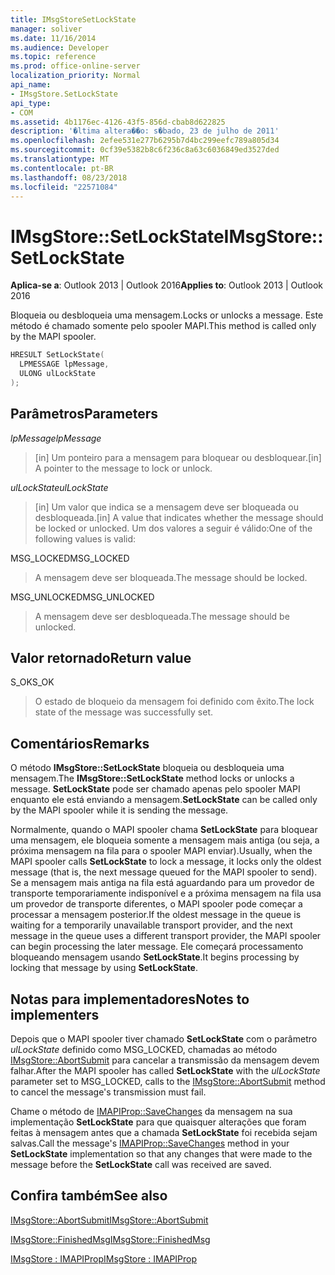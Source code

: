 ```yaml
---
title: IMsgStoreSetLockState
manager: soliver
ms.date: 11/16/2014
ms.audience: Developer
ms.topic: reference
ms.prod: office-online-server
localization_priority: Normal
api_name:
- IMsgStore.SetLockState
api_type:
- COM
ms.assetid: 4b1176ec-4126-43f5-856d-cbab8d622825
description: '�ltima altera��o: s�bado, 23 de julho de 2011'
ms.openlocfilehash: 2efee531e277b6295b7d4bc299eefc789a805d34
ms.sourcegitcommit: 0cf39e5382b8c6f236c8a63c6036849ed3527ded
ms.translationtype: MT
ms.contentlocale: pt-BR
ms.lasthandoff: 08/23/2018
ms.locfileid: "22571084"
---
```

# <a name="imsgstoresetlockstate"></a><span data-ttu-id="deef2-103">IMsgStore::SetLockState</span><span class="sxs-lookup"><span data-stu-id="deef2-103">IMsgStore::SetLockState</span></span>

  
  
<span data-ttu-id="deef2-104">**Aplica-se a**: Outlook 2013 | Outlook 2016</span><span class="sxs-lookup"><span data-stu-id="deef2-104">**Applies to**: Outlook 2013 | Outlook 2016</span></span> 
  
<span data-ttu-id="deef2-105">Bloqueia ou desbloqueia uma mensagem.</span><span class="sxs-lookup"><span data-stu-id="deef2-105">Locks or unlocks a message.</span></span> <span data-ttu-id="deef2-106">Este método é chamado somente pelo spooler MAPI.</span><span class="sxs-lookup"><span data-stu-id="deef2-106">This method is called only by the MAPI spooler.</span></span>
  
```cpp
HRESULT SetLockState(
  LPMESSAGE lpMessage,
  ULONG ulLockState  
);
```

## <a name="parameters"></a><span data-ttu-id="deef2-107">Parâmetros</span><span class="sxs-lookup"><span data-stu-id="deef2-107">Parameters</span></span>

 <span data-ttu-id="deef2-108">_lpMessage_</span><span class="sxs-lookup"><span data-stu-id="deef2-108">_lpMessage_</span></span>
  
> <span data-ttu-id="deef2-109">[in] Um ponteiro para a mensagem para bloquear ou desbloquear.</span><span class="sxs-lookup"><span data-stu-id="deef2-109">[in] A pointer to the message to lock or unlock.</span></span>
    
 <span data-ttu-id="deef2-110">_ulLockState_</span><span class="sxs-lookup"><span data-stu-id="deef2-110">_ulLockState_</span></span>
  
> <span data-ttu-id="deef2-111">[in] Um valor que indica se a mensagem deve ser bloqueada ou desbloqueada.</span><span class="sxs-lookup"><span data-stu-id="deef2-111">[in] A value that indicates whether the message should be locked or unlocked.</span></span> <span data-ttu-id="deef2-112">Um dos valores a seguir é válido:</span><span class="sxs-lookup"><span data-stu-id="deef2-112">One of the following values is valid:</span></span>
    
<span data-ttu-id="deef2-113">MSG_LOCKED</span><span class="sxs-lookup"><span data-stu-id="deef2-113">MSG_LOCKED</span></span> 
  
> <span data-ttu-id="deef2-114">A mensagem deve ser bloqueada.</span><span class="sxs-lookup"><span data-stu-id="deef2-114">The message should be locked.</span></span> 
    
<span data-ttu-id="deef2-115">MSG_UNLOCKED</span><span class="sxs-lookup"><span data-stu-id="deef2-115">MSG_UNLOCKED</span></span> 
  
> <span data-ttu-id="deef2-116">A mensagem deve ser desbloqueada.</span><span class="sxs-lookup"><span data-stu-id="deef2-116">The message should be unlocked.</span></span>
    
## <a name="return-value"></a><span data-ttu-id="deef2-117">Valor retornado</span><span class="sxs-lookup"><span data-stu-id="deef2-117">Return value</span></span>

<span data-ttu-id="deef2-118">S_OK</span><span class="sxs-lookup"><span data-stu-id="deef2-118">S_OK</span></span> 
  
> <span data-ttu-id="deef2-119">O estado de bloqueio da mensagem foi definido com êxito.</span><span class="sxs-lookup"><span data-stu-id="deef2-119">The lock state of the message was successfully set.</span></span>
    
## <a name="remarks"></a><span data-ttu-id="deef2-120">Comentários</span><span class="sxs-lookup"><span data-stu-id="deef2-120">Remarks</span></span>

<span data-ttu-id="deef2-121">O método **IMsgStore::SetLockState** bloqueia ou desbloqueia uma mensagem.</span><span class="sxs-lookup"><span data-stu-id="deef2-121">The **IMsgStore::SetLockState** method locks or unlocks a message.</span></span> <span data-ttu-id="deef2-122">**SetLockState** pode ser chamado apenas pelo spooler MAPI enquanto ele está enviando a mensagem.</span><span class="sxs-lookup"><span data-stu-id="deef2-122">**SetLockState** can be called only by the MAPI spooler while it is sending the message.</span></span> 
  
<span data-ttu-id="deef2-123">Normalmente, quando o MAPI spooler chama **SetLockState** para bloquear uma mensagem, ele bloqueia somente a mensagem mais antiga (ou seja, a próxima mensagem na fila para o spooler MAPI enviar).</span><span class="sxs-lookup"><span data-stu-id="deef2-123">Usually, when the MAPI spooler calls **SetLockState** to lock a message, it locks only the oldest message (that is, the next message queued for the MAPI spooler to send).</span></span> <span data-ttu-id="deef2-124">Se a mensagem mais antiga na fila está aguardando para um provedor de transporte temporariamente indisponível e a próxima mensagem na fila usa um provedor de transporte diferentes, o MAPI spooler pode começar a processar a mensagem posterior.</span><span class="sxs-lookup"><span data-stu-id="deef2-124">If the oldest message in the queue is waiting for a temporarily unavailable transport provider, and the next message in the queue uses a different transport provider, the MAPI spooler can begin processing the later message.</span></span> <span data-ttu-id="deef2-125">Ele começará processamento bloqueando mensagem usando **SetLockState**.</span><span class="sxs-lookup"><span data-stu-id="deef2-125">It begins processing by locking that message by using **SetLockState**.</span></span>
  
## <a name="notes-to-implementers"></a><span data-ttu-id="deef2-126">Notas para implementadores</span><span class="sxs-lookup"><span data-stu-id="deef2-126">Notes to implementers</span></span>

<span data-ttu-id="deef2-127">Depois que o MAPI spooler tiver chamado **SetLockState** com o parâmetro _ulLockState_ definido como MSG_LOCKED, chamadas ao método [IMsgStore::AbortSubmit](imsgstore-abortsubmit.md) para cancelar a transmissão da mensagem devem falhar.</span><span class="sxs-lookup"><span data-stu-id="deef2-127">After the MAPI spooler has called **SetLockState** with the  _ulLockState_ parameter set to MSG_LOCKED, calls to the [IMsgStore::AbortSubmit](imsgstore-abortsubmit.md) method to cancel the message's transmission must fail.</span></span> 
  
<span data-ttu-id="deef2-128">Chame o método de [IMAPIProp::SaveChanges](imapiprop-savechanges.md) da mensagem na sua implementação **SetLockState** para que quaisquer alterações que foram feitas à mensagem antes que a chamada **SetLockState** foi recebida sejam salvas.</span><span class="sxs-lookup"><span data-stu-id="deef2-128">Call the message's [IMAPIProp::SaveChanges](imapiprop-savechanges.md) method in your **SetLockState** implementation so that any changes that were made to the message before the **SetLockState** call was received are saved.</span></span> 
  
## <a name="see-also"></a><span data-ttu-id="deef2-129">Confira também</span><span class="sxs-lookup"><span data-stu-id="deef2-129">See also</span></span>



[<span data-ttu-id="deef2-130">IMsgStore::AbortSubmit</span><span class="sxs-lookup"><span data-stu-id="deef2-130">IMsgStore::AbortSubmit</span></span>](imsgstore-abortsubmit.md)
  
[<span data-ttu-id="deef2-131">IMsgStore::FinishedMsg</span><span class="sxs-lookup"><span data-stu-id="deef2-131">IMsgStore::FinishedMsg</span></span>](imsgstore-finishedmsg.md)
  
[<span data-ttu-id="deef2-132">IMsgStore : IMAPIProp</span><span class="sxs-lookup"><span data-stu-id="deef2-132">IMsgStore : IMAPIProp</span></span>](imsgstoreimapiprop.md)

